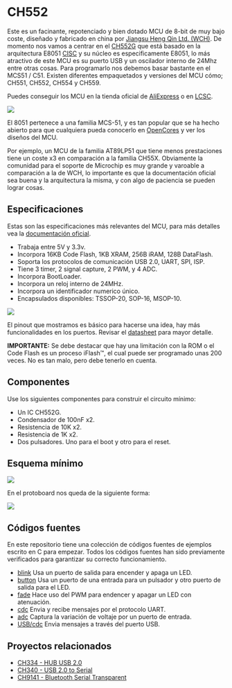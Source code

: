 # CH552

Este es un facinante, repotenciado y bien dotado MCU de 8-bit de muy bajo coste, diseñado y fabricado en china por [Jiangsu Heng Qin Ltd. (WCH)](http://www.wch-ic.com). De momento nos vamos a centrar en el [CH552G](https://www.wch-ic.com/products/CH552.html) que está basado en la arquitectura E8051 [CISC](https://en.wikipedia.org/wiki/Complex_instruction_set_computer) y su núcleo es especificamente E8051, lo más atractivo de este MCU es su puerto USB y un oscilador interno de 24Mhz entre otras cosas. Para programarlo nos debemos basar bastante en el MCS51 / C51. Existen diferentes empaquetados y versiones del MCU cómo; CH551, CH552, CH554 y CH559.

Puedes conseguir los MCU en la tienda oficial de [AliExpress](https://wchofficialstore.es.aliexpress.com/store/1100367542) o en [LCSC](https://www.lcsc.com).

![](https://github.com/nstrappazzonc/CH552/blob/main/img/system_block_diagram.png?raw=true)

El 8051 pertenece a una familia MCS-51, y es tan popular que se ha hecho abierto para que cualquiera pueda conocerlo en [OpenCores](https://opencores.org/projects/8051) y ver los diseños del MCU.

Por ejemplo, un MCU de la familia AT89LP51 que tiene menos prestaciones tiene un coste x3 en comparación a la familia CH55X. Obviamente la comunidad para el soporte de Microchip es muy grande y varoable a comparación a la de WCH, lo importante es que la documentación oficial sea buena y la arquitectura la misma, y con algo de paciencia se pueden lograr cosas.

## Especificaciones

Estas son las especificaciones más relevantes del MCU, para más detalles vea la [documentación oficial](https://www.wch-ic.com/products/CH552.html).

- Trabaja entre 5V y 3.3v.
- Incorpora 16KB Code Flash, 1KB XRAM, 256B iRAM, 128B DataFlash.
- Soporta los protocolos de comunicación USB 2.0, UART, SPI, ISP.
- Tiene 3 timer, 2 signal capture, 2 PWM, y 4 ADC.
- Incorpora BootLoader.
- Incorpora un reloj interno de 24MHz.
- Incorpora un identificador numerico único.
- Encapsulados disponibles: TSSOP-20, SOP-16, MSOP-10.

![](https://github.com/nstrappazzonc/CH552/blob/main/img/pinout2.png?raw=true)

El pinout que mostramos es básico para hacerse una idea, hay más funcionalidades en los puertos. Revisar el [datasheet](https://github.com/nstrappazzonc/CH552/blob/main/doc/CH552.pdf?raw=true) para mayor detalle.

**IMPORTANTE:** Se debe destacar que hay una limitación con la ROM o el Code Flash es un proceso iFlash™, el cual puede ser programado unas 200 veces. No es tan malo, pero debe tenerlo en cuenta.

## Componentes

Use los siguientes componentes para construir el circuito mínimo:

- Un IC CH552G.
- Condensador de 100nF x2.
- Resistencia de 10K x2.
- Resistencia de 1K x2.
- Dos pulsadores. Uno para el boot y otro para el reset.

## Esquema mínimo

![](https://github.com/nstrappazzonc/CH552/blob/main/img/minimal_schematic.jpg?raw=true)

En el protoboard nos queda de la siguiente forma:

![](https://github.com/nstrappazzonc/CH552/blob/main/img/minimal_protoboard.jpg?raw=true)

## Códigos fuentes

En este repositorio tiene una colección de códigos fuentes de ejemplos escrito en C para empezar. Todos los códigos fuentes han sido previamente verificados para garantizar su correcto funcionamiento.

- [blink](https://github.com/nstrappazzonc/CH552/tree/main/src/blink) Usa un puerto de salida para encender y apaga un LED.
- [button](https://github.com/nstrappazzonc/CH552/tree/main/src/button) Usa un puerto de una entrada para un pulsador y otro puerto de salida para el LED.
- [fade](https://github.com/nstrappazzonc/CH552/tree/main/src/fade) Hace uso del PWM para endencer y apagar un LED con atenuación.
- [cdc](https://github.com/nstrappazzonc/CH552/tree/main/src/cdc) Envia y recibe mensajes por el protocolo UART.
- [adc](https://github.com/nstrappazzonc/CH552/tree/main/src/adc) Captura la variación de voltaje por un puerto de entrada.
- [USB/cdc](https://github.com/nstrappazzonc/CH552/tree/main/src/usb/cdc/tx) Envia mensajes a través del puerto USB.

## Proyectos relacionados

- [CH334 - HUB USB 2.0](https://github.com/nstrappazzonc/CH334)
- [CH340 - USB 2.0 to Serial](https://github.com/nstrappazzonc/CH340)
- [CH9141 - Bluetooth Serial Transparent](https://github.com/nstrappazzonc/CH9141)
